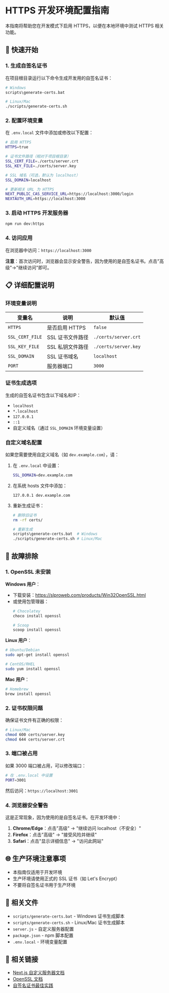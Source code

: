 # HTTPS 开发环境配置指南

本指南将帮助您在开发模式下启用 HTTPS，以便在本地环境中测试 HTTPS 相关功能。

## 🚀 快速开始

### 1. 生成自签名证书

在项目根目录运行以下命令生成开发用的自签名证书：

```bash
# Windows
scripts\generate-certs.bat

# Linux/Mac
./scripts/generate-certs.sh
```

### 2. 配置环境变量

在 `.env.local` 文件中添加或修改以下配置：

```bash
# 启用 HTTPS
HTTPS=true

# 证书文件路径（相对于项目根目录）
SSL_CERT_FILE=./certs/server.crt
SSL_KEY_FILE=./certs/server.key

# SSL 域名（可选，默认为 localhost）
SSL_DOMAIN=localhost

# 更新相关 URL 为 HTTPS
NEXT_PUBLIC_CAS_SERVICE_URL=https://localhost:3000/login
NEXTAUTH_URL=https://localhost:3000
```

### 3. 启动 HTTPS 开发服务器

```bash
npm run dev:https
```

### 4. 访问应用

在浏览器中访问：`https://localhost:3000`

**注意**：首次访问时，浏览器会显示安全警告，因为使用的是自签名证书。点击"高级"→"继续访问"即可。

## 📋 详细配置说明

### 环境变量说明

| 变量名 | 说明 | 默认值 |
|--------|------|--------|
| `HTTPS` | 是否启用 HTTPS | `false` |
| `SSL_CERT_FILE` | SSL 证书文件路径 | `./certs/server.crt` |
| `SSL_KEY_FILE` | SSL 私钥文件路径 | `./certs/server.key` |
| `SSL_DOMAIN` | SSL 证书域名 | `localhost` |
| `PORT` | 服务器端口 | `3000` |

### 证书生成选项

生成的自签名证书包含以下域名和IP：
- `localhost`
- `*.localhost`
- `127.0.0.1`
- `::1`
- 自定义域名（通过 `SSL_DOMAIN` 环境变量设置）

### 自定义域名配置

如果您需要使用自定义域名（如 `dev.example.com`），请：

1. 在 `.env.local` 中设置：
   ```bash
   SSL_DOMAIN=dev.example.com
   ```

2. 在系统 hosts 文件中添加：
   ```
   127.0.0.1 dev.example.com
   ```

3. 重新生成证书：
   ```bash
   # 删除旧证书
   rm -rf certs/
   
   # 重新生成
   scripts\generate-certs.bat  # Windows
   ./scripts/generate-certs.sh # Linux/Mac
   ```

## 🔧 故障排除

### 1. OpenSSL 未安装

**Windows 用户**：
- 下载安装：https://slproweb.com/products/Win32OpenSSL.html
- 或使用包管理器：
  ```bash
  # Chocolatey
  choco install openssl
  
  # Scoop
  scoop install openssl
  ```

**Linux 用户**：
```bash
# Ubuntu/Debian
sudo apt-get install openssl

# CentOS/RHEL
sudo yum install openssl
```

**Mac 用户**：
```bash
# Homebrew
brew install openssl
```

### 2. 证书权限问题

确保证书文件有正确的权限：
```bash
# Linux/Mac
chmod 600 certs/server.key
chmod 644 certs/server.crt
```

### 3. 端口被占用

如果 3000 端口被占用，可以修改端口：
```bash
# 在 .env.local 中设置
PORT=3001
```

然后访问：`https://localhost:3001`

### 4. 浏览器安全警告

这是正常现象，因为使用的是自签名证书。在开发环境中：

1. **Chrome/Edge**：点击"高级" → "继续访问 localhost（不安全）"
2. **Firefox**：点击"高级" → "接受风险并继续"
3. **Safari**：点击"显示详细信息" → "访问此网站"

## 🌐 生产环境注意事项

- 本指南仅适用于开发环境
- 生产环境请使用正式的 SSL 证书（如 Let's Encrypt）
- 不要将自签名证书用于生产环境

## 📝 相关文件

- `scripts/generate-certs.bat` - Windows 证书生成脚本
- `scripts/generate-certs.sh` - Linux/Mac 证书生成脚本
- `server.js` - 自定义服务器配置
- `package.json` - npm 脚本配置
- `.env.local` - 环境变量配置

## 🔗 相关链接

- [Next.js 自定义服务器文档](https://nextjs.org/docs/advanced-features/custom-server)
- [OpenSSL 文档](https://www.openssl.org/docs/)
- [自签名证书最佳实践](https://letsencrypt.org/docs/certificates-for-localhost/)
